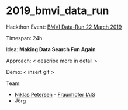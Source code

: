 # 2019_bmvi_data_run

Hackthon Event: [BMVI Data-Run 22 March 2019](https://www.bmvi.de/SharedDocs/DE/Termine-mFUND/bmvi-data-run.html)

Timespan: 24h

Idea: **Making Data Search Fun Again**

Approach: < describe more in detail > 

Demo: < insert gif >

Team:
- [Niklas Petersen](http://np00.github.io/) - [Fraunhofer IAIS](https://www.iais.fraunhofer.de/)
- Jörg

